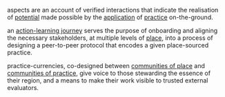 aspects are an account of verified interactions that indicate the realisation of [potential](glossary/place-sourced%20potential.md) made possible by the [application](processes/enactment/index.md) of [practice](glossary/Practice.md) on-the-ground. 

an [action-learning journey](patterns/action-learning%20journeys.md) serves the purpose of onboarding and aligning the necessary stakeholders, at multiple levels of [place](glossary/Place.md), into a process of designing a peer-to-peer protocol that encodes a given place-sourced practice. 

practice-currencies, co-designed between [communities of place](collaborators/communities%20of%20place/hubs.md) and [communities of practice](collaborators/communities%20of%20practice/practice%20networks.md), give voice to those stewarding the essence of their region, and a means to make their work visible to trusted external evaluators.